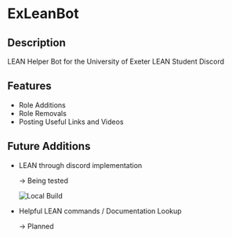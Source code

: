 # ExLeanBot

## Description

LEAN Helper Bot for the University of Exeter LEAN Student Discord

## Features

 - Role Additions
 - Role Removals
 - Posting Useful Links and Videos

## Future Additions

 - LEAN through discord implementation 
    
    -> Being tested

    ![Local Build](https://i.imgur.com/dwR8GL3.png)

 - Helpful LEAN commands / Documentation Lookup

    -> Planned


